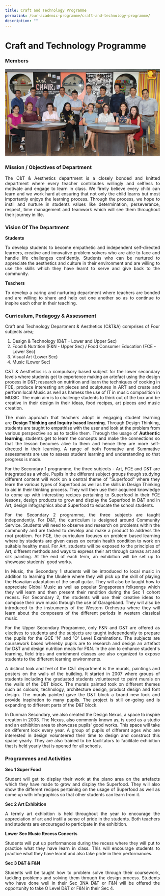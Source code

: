 ```yaml
---
title: Craft and Technology Programme
permalink: /our-academic-programme/craft-and-technology-programme/
description: ""
---
```

# Craft and Technology Programme 
### Members

![](/images/Our%20Academic%20Programme/C&T_2019.jpg)

### Mission / Objectives of Department
  
<p style="text-align: justify;">The C&T & Aesthetics department is a closely bonded and knitted department where every teacher contributes willingly and selfless to motivate and engage to learn in class. We firmly believe every child can learn and we work hard at ensuring that not only the child learns but most importantly enjoys the learning process. Through the process, we hope to instil and nurture in students values like determination, perseverance, respect, time management and teamwork which will see them throughout their journey in life.</p>

### Vision Of The Department


**Students**

<p style="text-align: justify;">To develop students to become empathetic and independent self-directed learners, creative and innovative problem solvers who are able to face and handle life challenges confidently. Students who can be nurtured to appreciate the aesthetics and culture in their environment and are willing to use the skills which they have learnt to serve and give back to the community.</p>

  

**Teachers**

<p style="text-align: justify;">To develop a caring and nurturing department where teachers are bonded and are willing to share and help out one another so as to continue to inspire each other in their teaching.</p>

### Curriculum, Pedagogy & Assessment


<p style="text-align: justify;">Craft and Technology Department & Aesthetics (C&T&A) comprises of Four subjects area;</p>

1.  Design & Technology (D&T – Lower and Upper Sec)
2.  Food & Nutrition (F&N - Upper Sec) / Food Consumer Education (FCE - Lower Sec)
3.  Visual Art (Lower Sec)
4.  Music (Lower Sec)

<p style="text-align: justify;">C&T & Aesthetics is a compulsory based subject for the lower secondary levels where students get to experience making an artefact using the design process in D&T; research on nutrition and learn the techniques of cooking in FCE, produce interesting art pieces and sculptures in ART and create and perform local Music as well as harness the use of IT in music composition in MUSIC. The main aim is to challenge students to think out of the box and be creative in their design in their ideas, food recipes, art pieces and music creation. </p> 

<p style="text-align: justify;">The main approach that teachers adopt in engaging student learning are <b>Design Thinking and Inquiry based learning</b>. Through Design Thinking, students are taught to empathise with the user and look at the problem from various perspective so as to tackle them. Through the usage of <b>Authentic learning</b>, students get to learn the concepts and make the connections so that the lesson becomes alive to them and hence they are more self-directed in their learning. A range of both Formative and Summative assessments are use to assess student learning and understanding so that progress is made.</p>

<p style="text-align: justify;">For the Secondary 1 programme, the three subjects - Art, FCE and D&T are integrated as a whole. Pupils in the different subject groups though studying different content will work on a central theme of "Superfood" where they learn the various types of Superfood as well as the skills in Design Thinking to aid in their thinking process. They will then use their acquired knowledge to come up with interesting recipes pertaining to Superfood in their FCE lessons, design products to grow and display the Superfood in D&T and in Art, design infographics about Superfood to educate the school students.</p>


<p style="text-align: justify;">For the Secondary 2 programme, the three subjects are taught independently. For D&T, the curriculum is designed around Community Service. Students will need to observe and research on problems within the community and are tasked to develop and make a product to address the root problem. For FCE, the curriculum focuses on problem based learning where by students are given cases on certain health condition to work on suitable healthy meal. For Art, students will be exposed to the principles of Art, different methods and ways to express their art through canvas art and silk painting. At the end of each term, an exhibition will be set up to showcase students' good works.</p>

<p style="text-align: justify;">In Music, the Secondary 1 students will be introduced to local music in addition to learning the Ukulele where they will pick up the skill of playing the Hawaiian adaptation of the small guitar. They will also be taught how to appreciate Global Music as well as popular Singaporean folksongs which they will learn and then present their rendition during the Sec 1 cohort recess. For Secondary 2, the students will use their creative ideas to compose their own music through the use of Garageband. They will also be introduced to the instruments of the Western Orchestra where they will learn about the composers of the different periods in western classical music.</p>

<p style="text-align: justify;">For the Upper Secondary Programme, only F&N and D&T are offered as electives to students and the subjects are taught independently to prepare the pupils for the GCE 'N' and 'O' Level Examinations. The subjects are coursework based whereby pupils are to research and design an artefact for D&T and design nutrition meals for F&N. In the aim to enhance student's learning, field trips and enrichment classes are also organized to expose students to the different learning environments.</p>

<p style="text-align: justify;">A distinct look and feel of the C&T department is the murals, paintings and posters on the walls of the building. It started in 2007 where groups of students including the graduated students volunteered to paint murals on the walls of the D&T block. The murals painted took on different themes such as colours, technology, architecture design, product design and font design. The murals painted gave the D&T block a brand new look and provide inspiration to many pupils. The project is still on-going and is expanding to different parts of the D&T block.</p>

<p style="text-align: justify;">In Dunman Secondary, we also created the Design Nexus, a space to inspire creation in 2003. The Nexus, also commonly known as, is used as a studio and an exhibition area to showcase pupils' good works. This space will take on different look every year. A group of pupils of different ages who are interested in design volunteered their time to design and construct this space yearly. They are also trained to be facilitators to facilitate exhibition that is held yearly that is opened for all schools.</p>

### Programmes and Activities

**Sec 1 Super Food**

<p style="text-align: justify;">Student will get to display their work at the piano area on the artefacts which they have made to grow and display the Superfood. They will also show the different recipes pertaining on the usage of Superfood as well as come up with infographics so that other students can learn from it.</p>

**Sec 2 Art Exhibition**

<p style="text-align: justify;">A termly art exhibition is held throughout the year to encourage the appreciation of art and instil a sense of pride in the students. Both teachers and students are encouraged to participate in the exhibition.</p>

**Lower Sec Music Recess Concerts**

<p style="text-align: justify;">Students will put up performances during the recess where they will put to practice what they have learn in class. This will encourage students to practice what they have learnt and also take pride in their performances.</p>

**Sec 3 D&T & F&N**

<p style="text-align: justify;">Students will be taught how to problem solve through their coursework, tackling problems and solving them through the design process. Students who have done well in their Sec 3NA D&T or F&N will be offered the opportunity to take O Level D&T or F&N in their Sec 4.</p>